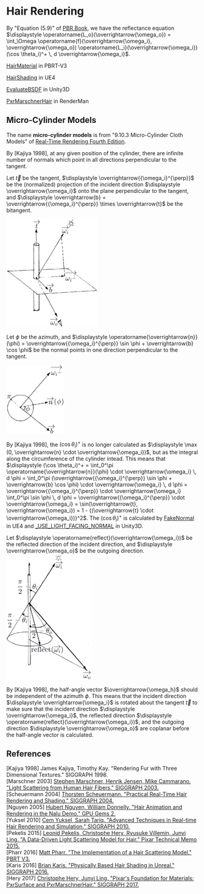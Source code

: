 # Hair Rendering  

By "Equation \(5.9\)" of [PBR Book](https://www.pbr-book.org/3ed-2018/Color_and_Radiometry/Surface_Reflection#TheBRDF), we have the reflectance equation $\displaystyle \operatorname{L_o}(\overrightarrow{\omega_o}) = \int_\Omega \operatorname{f}(\overrightarrow{\omega_i}, \overrightarrow{\omega_o}) \operatorname{L_i}(\overrightarrow{\omega_i}) (\cos \theta_i)^+ \, d \overrightarrow{\omega_i}$.  

[HairMaterial](https://github.com/mmp/pbrt-v3/blob/master/src/materials/hair.h#L36) in PBRT-V3  

[HairShading](https://github.com/EpicGames/UnrealEngine/blob/4.27/Engine/Shaders/Private/HairBsdf.ush#L310) in UE4  

[EvaluateBSDF](https://github.com/Unity-Technologies/Graphics/blob/v10.8.0/com.unity.render-pipelines.high-definition/Runtime/Material/Hair/Hair.hlsl#L359) in Unity3D  

[PxrMarschnerHair](https://rmanwiki.pixar.com/display/REN25/PxrMarschnerHair) in RenderMan  

## Micro-Cylinder Models

The name **micro-cylinder models** is from "9.10.3 Micro-Cylinder Cloth Models" of [Real-Time Rendering Fourth Edition](https://www.realtimerendering.com/).

By [Kajiya 1998], at any given position of the cylinder, there are infinite number of normals which point in all directions perpendicular to the tangent.  

Let $\displaystyle \overrightarrow{t}$ be the tangent, $\displaystyle \overrightarrow{{\omega_i}^{\perp}}$ be the (normalized) projection of the incident direction $\displaystyle \overrightarrow{\omega_i}$ onto the plane perpendicular to the tangent, and $\displaystyle \overrightarrow{b} = \overrightarrow{{\omega_i}^{\perp}} \times \overrightarrow{t}$ be the bitangent.  

![](Hair-Rendering-1.png)  

Let $\displaystyle \phi$ be the azimuth, and $\displaystyle \operatorname{\overrightarrow{n}}(\phi) = \overrightarrow{{\omega_i}^{\perp}} \sin \phi + \overrightarrow{b} \cos \phi$ be the normal points in one direction perpendicular to the tangent.  

![](Hair-Rendering-2.png)  

By [Kajiya 1998], the $\displaystyle (\cos \theta_i)^+$ is no longer calculated as $\displaystyle \max (0, \overrightarrow{n} \cdot \overrightarrow{\omega_i})$, but as the integral along the circumference of the cylinder intead. This means that $\displaystyle (\cos \theta_i)^+ = \int_0^\pi \operatorname{\overrightarrow{n}}(\phi) \cdot \overrightarrow{\omega_i} \, d \phi = \int_0^\pi (\overrightarrow{{\omega_i}^{\perp}} \sin \phi + \overrightarrow{b} \cos \phi) \cdot \overrightarrow{\omega_i} \, d \phi = \overrightarrow{{\omega_i}^{\perp}} \cdot \overrightarrow{\omega_i} \int_0^\pi \sin \phi \, d \phi = \overrightarrow{{\omega_i}^{\perp}} \cdot \overrightarrow{\omega_i} = \sin(\overrightarrow{t}, \overrightarrow{\omega_i}) = 1 - {(\overrightarrow{t} \cdot \overrightarrow{\omega_i})}^2$. The $\displaystyle (\cos \theta_i)^+$ is calculated by [FakeNormal](https://github.com/EpicGames/UnrealEngine/blob/4.27/Engine/Shaders/Private/HairBsdf.ush#L66) in UE4 and [_USE_LIGHT_FACING_NORMAL](https://github.com/Unity-Technologies/Graphics/blob/v10.8.0/com.unity.render-pipelines.high-definition/Runtime/Material/Hair/Hair.hlsl#L367) in Unity3D.

Let $\displaystyle \operatorname{reflect}(\overrightarrow{\omega_i})$ be the reflected direction of the incident direction, and $\displaystyle \overrightarrow{\omega_o}$ be the outgoing direction.  
![](Hair-Rendering-3.png)  

By [Kajiya 1998], the half-angle vector $\overrightarrow{\omega_h}$ should be independent of the azimuth $\displaystyle \phi$. This means that the incident direction $\displaystyle \overrightarrow{\omega_i}$ is rotated about the tangent $\displaystyle \overrightarrow{t}$ to make sure that the incident direction $\displaystyle \overrightarrow{\omega_i}$, the reflected direction $\displaystyle \operatorname{reflect}(\overrightarrow{\omega_i})$, and the outgoing direction $\displaystyle \overrightarrow{\omega_o}$ are coplanar before the half-angle vector is calculated.  

## References  
\[Kajiya 1998\] James Kajiya, Timothy Kay. "Rendering Fur with Three Dimensional Textures." SIGGRAPH 1998.  
\[Marschner 2003\] [Stephen Marschner, Henrik Jensen, Mike Cammarano. "Light Scattering from Human Hair Fibers." SIGGRAPH 2003.](https://www.cs.cornell.edu/~srm/publications/SG03-hair-abstract.html)  
\[Scheuermann 2004\] [Thorsten Scheuermann. "Practical Real-Time Hair Rendering and Shading." SIGGRAPH 2004.](https://www.shaderwrangler.com/publications/hairsketch/)  
\[Nguyen 2005\] [Hubert Nguyen, William Donnelly. "Hair Animation and Rendering in the Nalu Demo." GPU Gems 2.](https://developer.nvidia.com/gpugems/gpugems2/part-iii-high-quality-rendering/chapter-23-hair-animation-and-rendering-nalu-demo)  
\[Yuksel 2010\] [Cem Yuksel, Sarah Tariq. "Advanced Techniques in Real-time Hair Rendering and Simulation." SIGGRAPH 2010.]()  
\[Pekelis 2015\] [Leonid Pekelis, Christophe Hery, Ryusuke Villemin, Junyi Ling. "A Data-Driven Light Scattering Model for Hair." Pixar Technical Memo 2015.](https://graphics.pixar.com/library/DataDrivenHairScattering/index.html)  
\[Pharr 2016\] [Matt Pharr. "The Implementation of a Hair Scattering Model." PBRT V3.](http://pbrt.org/hair.pdf)  
\[Karis 2016\] [Brian Karis. "Physically Based Hair Shading in Unreal." SIGGRAPH 2016.](https://blog.selfshadow.com/publications/s2016-shading-course/)  
\[Hery 2017\] [Christophe Hery, Junyi Ling. "Pixar's Foundation for Materials: PxrSurface and PxrMarschnerHair." SIGGRAPH 2017.](https://blog.selfshadow.com/publications/s2017-shading-course/)  
